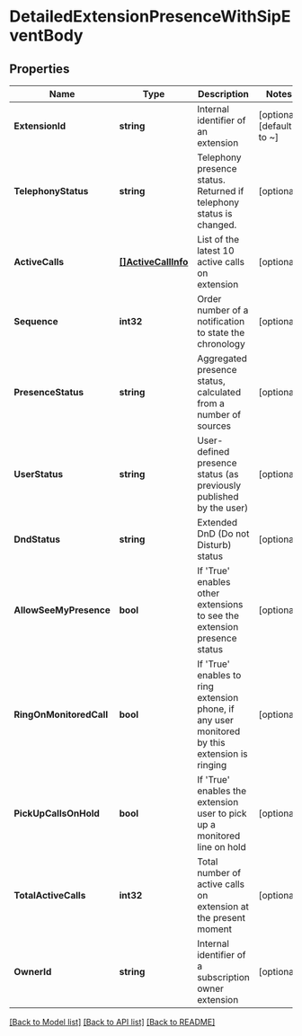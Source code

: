 # DetailedExtensionPresenceWithSipEventBody

## Properties

Name | Type | Description | Notes
------------ | ------------- | ------------- | -------------
**ExtensionId** | **string** | Internal identifier of an extension | [optional] [default to ~]
**TelephonyStatus** | **string** | Telephony presence status. Returned if telephony status is changed. | [optional] 
**ActiveCalls** | [**[]ActiveCallInfo**](ActiveCallInfo.md) | List of the latest 10 active calls on extension | [optional] 
**Sequence** | **int32** | Order number of a notification to state the chronology | [optional] 
**PresenceStatus** | **string** | Aggregated presence status, calculated from a number of sources | [optional] 
**UserStatus** | **string** | User-defined presence status (as previously published by the user) | [optional] 
**DndStatus** | **string** | Extended DnD (Do not Disturb) status | [optional] 
**AllowSeeMyPresence** | **bool** | If &#39;True&#39; enables other extensions to see the extension presence status | [optional] 
**RingOnMonitoredCall** | **bool** | If &#39;True&#39; enables to ring extension phone, if any user monitored by this extension is ringing | [optional] 
**PickUpCallsOnHold** | **bool** | If &#39;True&#39; enables the extension user to pick up a monitored line on hold | [optional] 
**TotalActiveCalls** | **int32** | Total number of active calls on extension at the present moment | [optional] 
**OwnerId** | **string** | Internal identifier of a subscription owner extension | [optional] 

[[Back to Model list]](../README.md#documentation-for-models) [[Back to API list]](../README.md#documentation-for-api-endpoints) [[Back to README]](../README.md)


